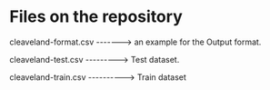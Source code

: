 # Files on the repository

cleaveland-format.csv -------> an example for the Output format.

cleaveland-test.csv ---------> Test dataset.

cleaveland-train.csv ----------> Train dataset
